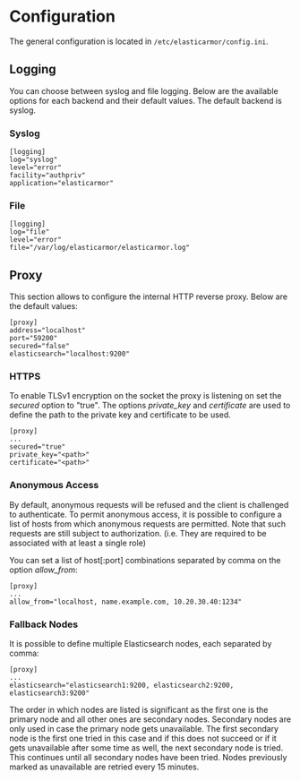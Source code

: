 # <a id="configuration"></a> Configuration

The general configuration is located in `/etc/elasticarmor/config.ini`.

## <a id="configuration-logging"></a> Logging

You can choose between syslog and file logging. Below are the available options
for each backend and their default values. The default backend is syslog.

### <a id="configuration-logging-syslog"></a> Syslog

    [logging]
    log="syslog"
    level="error"
    facility="authpriv"
    application="elasticarmor"

### <a id="configuration-logging-file"></a> File

    [logging]
    log="file"
    level="error"
    file="/var/log/elasticarmor/elasticarmor.log"

## <a id="configuration-proxy"></a> Proxy

This section allows to configure the internal HTTP reverse proxy. Below are the default values:

    [proxy]
    address="localhost"
    port="59200"
    secured="false"
    elasticsearch="localhost:9200"

### <a id="configuration-proxy-https"></a> HTTPS

To enable TLSv1 encryption on the socket the proxy is listening on set the *secured* option to "true". The options
*private_key* and *certificate* are used to define the path to the private key and certificate to be used.

    [proxy]
    ...
    secured="true"
    private_key="<path>"
    certificate="<path>"

### <a id="configuration-proxy-anonymous-access"></a> Anonymous Access

By default, anonymous requests will be refused and the client is challenged to authenticate. To permit anonymous
access, it is possible to configure a list of hosts from which anonymous requests are permitted. Note that such
requests are still subject to authorization. (i.e. They are required to be associated with at least a single role)

You can set a list of host[:port] combinations separated by comma on the option *allow_from*:

    [proxy]
    ...
    allow_from="localhost, name.example.com, 10.20.30.40:1234"

### <a id="configuration-proxy-fallback-nodes"></a> Fallback Nodes

It is possible to define multiple Elasticsearch nodes, each separated by comma:

    [proxy]
    ...
    elasticsearch="elasticsearch1:9200, elasticsearch2:9200, elasticsearch3:9200"

The order in which nodes are listed is significant as the first one is the primary node and all other ones are
secondary nodes. Secondary nodes are only used in case the primary node gets unavailable. The first secondary
node is the first one tried in this case and if this does not succeed or if it gets unavailable after some time
as well, the next secondary node is tried. This continues until all secondary nodes have been tried. Nodes
previously marked as unavailable are retried every 15 minutes.

